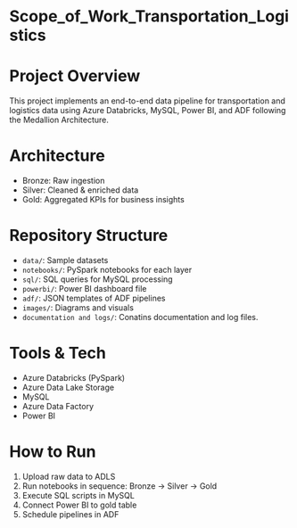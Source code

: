 # Scope_of_Work_Transportation_Logistics
# Project Overview
This project implements an end-to-end data pipeline for transportation and logistics data using Azure Databricks, MySQL, Power BI, and ADF following the Medallion Architecture.

#  Architecture
- Bronze: Raw ingestion
- Silver: Cleaned & enriched data
- Gold: Aggregated KPIs for business insights

#  Repository Structure
- `data/`: Sample datasets
- `notebooks/`: PySpark notebooks for each layer
- `sql/`: SQL queries for MySQL processing
- `powerbi/`: Power BI dashboard file
- `adf/`: JSON templates of ADF pipelines
- `images/`: Diagrams and visuals
- `documentation and logs/`: Conatins documentation and log files.

#  Tools & Tech
- Azure Databricks (PySpark)
- Azure Data Lake Storage
- MySQL
- Azure Data Factory
- Power BI

# How to Run
1. Upload raw data to ADLS
2. Run notebooks in sequence: Bronze → Silver → Gold
3. Execute SQL scripts in MySQL
4. Connect Power BI to gold table
5. Schedule pipelines in ADF

